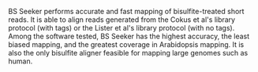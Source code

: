 
BS Seeker performs accurate and fast mapping of bisulfite-treated short reads. It is able to align reads generated from the Cokus et al's library protocol (with tags) or the Lister et al's library protocol (with no tags). Among the software tested, BS Seeker has the highest accuracy, the least biased mapping, and the greatest coverage in Arabidopsis mapping. It is also the only bisulfite aligner feasible for mapping large genomes such as human.
